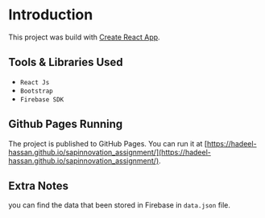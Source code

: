 # Introduction

This project was build with [Create React App](https://github.com/facebook/create-react-app).

## Tools & Libraries Used
- `React Js`
- `Bootstrap`
- `Firebase SDK`


## Github Pages Running

The project is published to GitHub Pages.
You can run it at [https://hadeel-hassan.github.io/sapinnovation_assignment/](https://hadeel-hassan.github.io/sapinnovation_assignment/).

## Extra Notes
you can find the data that been stored in Firebase in `data.json` file.

